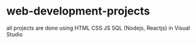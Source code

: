 # web-development-projects
all projects are done using  HTML CSS JS SQL (Nodejs, Reactjs) in Visual Studio

